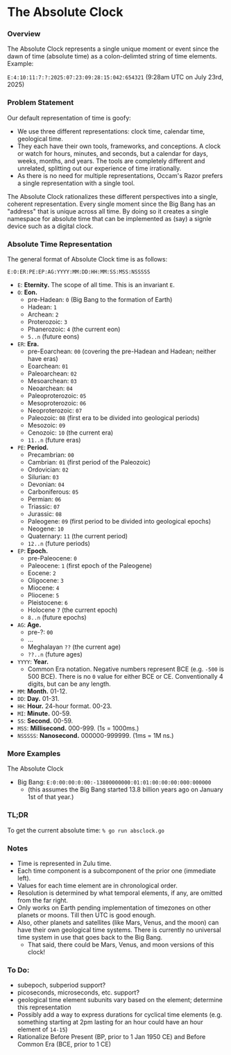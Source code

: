 # The Absolute Clock

### Overview
The Absolute Clock represents a single unique moment or event since the dawn of time (absolute time) as a colon-delimted string of time elements. Example:

`E:4:10:11:7:?:2025:07:23:09:28:15:042:654321` (9:28am UTC on July 23rd, 2025)


### Problem Statement

Our default representation of time is goofy:
* We use three different representations: clock time, calendar time, geological time.
* They each have their own tools, frameworks, and conceptions. A clock or watch for hours, minutes, and seconds, but a calendar for days, weeks, months, and years. The tools are completely different and unrelated, splitting out our experience of time irrationally.
* As there is no need for multiple representations, Occam's Razor prefers a single representation with a single tool.

The Absolute Clock rationalizes these different perspectives into a single, coherent representation. Every single moment since the Big Bang has an "address" that is unique across all time. By doing so it creates a single namespace for absolute time that can be implemented as (say) a signle device such as a digital clock.


### Absolute Time Representation

The general format of Absolute Clock time is as follows:

`E:O:ER:PE:EP:AG:YYYY:MM:DD:HH:MM:SS:MSS:NSSSSS`

* `E`: **Eternity.** The scope of all time. This is an invariant `E`.
* `O`: **Eon.**
    * pre-Hadean: `0` (Big Bang to the formation of Earth)
    * Hadean: `1`
    * Archean: `2`
    * Proterozoic: `3`
    * Phanerozoic: `4` (the current eon)
    * `5..n` (future eons)
* `ER`: **Era.**
    * pre-Eoarchean: `00` (covering the pre-Hadean and Hadean; neither have eras)
    * Eoarchean: `01`
    * Paleoarchean: `02`
    * Mesoarchean: `03`
    * Neoarchean: `04`
    * Paleoproterozoic: `05`
    * Mesoproterozoic: `06`
    * Neoproterozoic: `07`
    * Paleozoic: `08` (first era to be divided into geological periods)
    * Mesozoic: `09`
    * Cenozoic: `10` (the current era)
    * `11..n` (future eras)
* `PE`: **Period.**
    * Precambrian: `00` 
    * Cambrian: `01` (first period of the Paleozoic)
    * Ordovician: `02`
    * Silurian: `03`
    * Devonian: `04`
    * Carboniferous: `05` 
    * Permian:  `06`
    * Triassic: `07`
    * Jurassic: `08`
    * Paleogene: `09` (first period to be divided into geological epochs)
    * Neogene: `10`
    * Quaternary: `11` (the current period)
    * `12..n` (future periods)
* `EP`: **Epoch.** 
    * pre-Paleocene: `0`
    * Paleocene: `1` (first epoch of the Paleogene)
    * Eocene: `2`
    * Oligocene: `3`
    * Miocene: `4`
    * Pliocene: `5`
    * Pleistocene: `6`
    * Holocene `7` (the current epoch)
    * `8..n` (future epochs)
* `AG`: **Age.**
    * pre-?: `00`
    * ...
    * Meghalayan `??` (the current age)
    * `??..n` (future ages)
* `YYYY`: **Year.**
    * Common Era notation. Negative numbers represent BCE (e.g. `-500` is 500 BCE). There is no `0` value for either BCE or CE. Conventionally 4 digits, but can be any length.
* `MM`: **Month.** 01-12.
* `DD`: **Day.** 01-31.
* `HH`: **Hour.** 24-hour format. 00-23.
* `MI`: **Minute.** 00-59.
* `SS`: **Second.** 00-59.
* `MSS`: **Millisecond.** 000-999. (1s = 1000ms.)
* `NSSSSS`: **Nanosecond.** 000000-999999. (1ms = 1M ns.)

### More Examples
The Absolute Clock 

* Big Bang: `E:0:00:00:0:00:-13800000000:01:01:00:00:00:000:000000`
    * (this assumes the Big Bang started 13.8 billion years ago on January 1st of that year.)


### TL;DR
To get the current absolute time: `% go run absclock.go`


### Notes
* Time is represented in Zulu time.
* Each time component is a subcomponent of the prior one (immediate left).
* Values for each time element are in chronological order.
* Resolution is determined by what temporal elements, if any, are omitted from the far right.
* Only works on Earth pending implementation of timezones on other planets or moons. Till then UTC is good enough.
* Also, other planets and satellites (like Mars, Venus, and the moon) can have their own geological time systems. There is currently no universal time system in use that goes back to the Big Bang.
    * That said, there could be Mars, Venus, and moon versions of this clock!

### To Do:
* subepoch, subperiod support? 
* picoseconds, microseconds, etc. support?
* geological time element subunits vary based on the element; determine this representation
* Possibly add a way to express durations for cyclical time elements (e.g. something starting at 2pm lasting for an hour could have an hour element of `14-15`)
* Rationalize Before Present (BP, prior to 1 Jan 1950 CE) and Before Common Era (BCE, prior to 1 CE)
